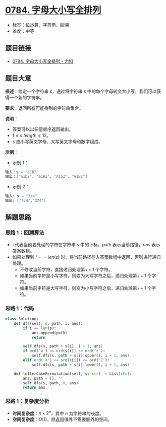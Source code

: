 # [0784. 字母大小写全排列](https://leetcode.cn/problems/letter-case-permutation/)

- 标签：位运算、字符串、回溯
- 难度：中等

## 题目链接

- [0784. 字母大小写全排列 - 力扣](https://leetcode.cn/problems/letter-case-permutation/)

## 题目大意

**描述**：给定一个字符串 $s$，通过将字符串 $s$ 中的每个字母转变大小写，我们可以获得一个新的字符串。

**要求**：返回所有可能得到的字符串集合。

**说明**：

- 答案可以以任意顺序返回输出。
- $1 \le s.length \le 12$。
- $s$ 由小写英文字母、大写英文字母和数字组成。

**示例**：

- 示例 1：

```python
输入：s = "a1b2"
输出：["a1b2", "a1B2", "A1b2", "A1B2"]
```

- 示例 2：

```python
输入: s = "3z4"
输出: ["3z4","3Z4"]
```

## 解题思路

### 思路 1：回溯算法

- $i$ 代表当前要处理的字符在字符串 $s$ 中的下标，$path$ 表示当前路径，$ans$ 表示答案数组。
- 如果处理到 $i == len(s)$ 时，将当前路径存入答案数组中返回，否则进行递归处理。
  - 不修改当前字符，直接递归处理第 $i + 1$ 个字符。
  - 如果当前字符是小写字符，则变为大写字符之后，递归处理第 $i + 1$ 个字符。
  - 如果当前字符是大写字符，则变为小写字符之后，递归处理第 $i + 1$ 个字符。

### 思路 1：代码

```python
class Solution:
    def dfs(self, s, path, i, ans):
        if i == len(s):
            ans.append(path)
            return

        self.dfs(s, path + s[i], i + 1, ans)
        if ord('a') <= ord(s[i]) <= ord('z'):
            self.dfs(s, path + s[i].upper(), i + 1, ans)
        elif ord('A') <= ord(s[i]) <= ord('Z'):
            self.dfs(s, path + s[i].lower(), i + 1, ans)

    def letterCasePermutation(self, s: str) -> List[str]:
        ans, path = [], ""
        self.dfs(s, path, 0, ans)
        return ans
```

### 思路 1：复杂度分析

- **时间复杂度**：$n \times 2^n$，其中 $n$ 为字符串的长度。
- **空间复杂度**：$O(1)$，除返回值外不需要额外的空间。

